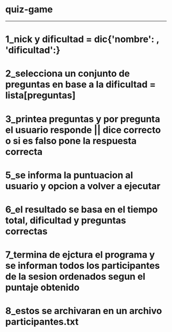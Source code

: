 # quiz-game
--------------------------------------------------------------------------------------------------------------
# 1_nick y dificultad = dic{'nombre': , 'dificultad':}
# 2_selecciona un conjunto de preguntas en base a la dificultad = lista[preguntas]
# 3_printea preguntas y por pregunta el usuario responde || dice correcto o si es falso pone la respuesta correcta
# 5_se informa la puntuacion al usuario y opcion a volver a ejecutar
# 6_el resultado se basa en el tiempo total, dificultad y preguntas correctas
# 7_termina de ejctura el programa y se informan todos los participantes de la sesion ordenados segun el puntaje obtenido
# 8_estos se archivaran en un archivo participantes.txt